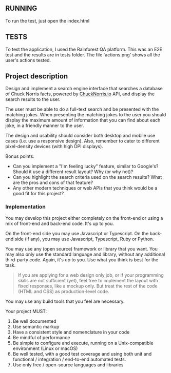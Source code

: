 ## RUNNING

To run the test, just open the index.html

## TESTS

To test the application, I used the Rainforest QA platform. This was an E2E test and the results are in tests folder. The file 'actions.png' shows all the user's actions tested.

## Project description

Design and implement a search engine interface that searches a database of Chuck Norris facts, powered by [ChuckNorris.io](https://api.chucknorris.io) API, and display the search results to the user.

The user must be able to do a full-text search and be presented with the matching jokes. When presenting the matching jokes to the user you should display the maximum amount of information that you can find about each joke, in a friendly manner to the user.

The design and usability should consider both desktop and mobile use cases (i.e. use a responsive design). Also, remember to cater to different pixel-density devices (with high DPI displays).

Bonus points:

- Can you implement a "I'm feeling lucky" feature, similar to Google's? Should it use a different result layout? Why (or why not)?
- Can you highlight the search criteria used on the search results? What are the pros and cons of that feature?
- Any other modern techniques or web APIs that you think would be a good fit for this project?

### Implementation

You may develop this project either completely on the front-end or using a mix of front-end and back-end code. It's up to you.

On the front-end side you may use Javascript or Typescript. On the back-end side (if any), you may use Javascript, Typescript, Ruby or Python.

You may use any (open source) framework or library that you want. You may also only use the standard language and library, without any additional third-party code. Again, it's up to you. Use what you think is best for the task.

> If you are applying for a web design only job, or if your programming skills are not sufficient (yet), feel free to implement the layout with fixed responses, like a mockup only. But treat the rest of the code (HTML and CSS) as production-level code.

You may use any build tools that you feel are necessary.

Your project MUST:

1. Be well documented
1. Use semantic markup
1. Have a consistent style and nomenclature in your code
1. Be mindful of performance
1. Be simple to configure and execute, running on a Unix-compatible environment (Linux or macOS)
1. Be well tested, with a good test coverage and using both unit and functional / integration / end-to-end automated tests.
1. Use only free / open-source languages and libraries